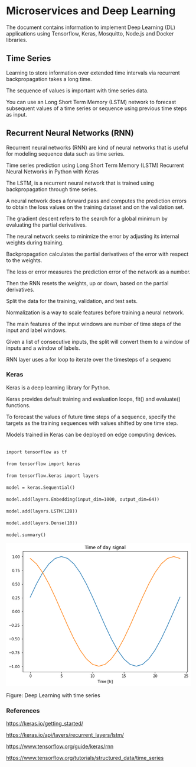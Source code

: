 # Microservices and Deep Learning

The document contains information to implement Deep Learning (DL) applications using Tensorflow, Keras, Mosquitto, Node.js and Docker libraries.

## Time Series

Learning to store information over extended time intervals via recurrent backpropagation takes a long time.

The sequence of values is important with time series data.

You can use an Long Short Term Memory (LSTM) network to forecast subsequent values of a time series or sequence using previous time steps as input. 

## Recurrent Neural Networks (RNN)

Recurrent neural networks (RNN) are kind of neural networks that is useful for modeling sequence data such as time series.

Time series prediction using Long Short Term Memory (LSTM) Recurrent Neural Networks in Python with Keras

The LSTM, is a recurrent neural network that is trained using backpropagation through time series.

A neural network does a forward pass and computes the prediction errors to obtain the loss values on the training dataset and on the validation set.

The gradient descent refers to the search for a global minimum by evaluating the partial derivatives.

The neural network seeks to minimize the error by adjusting its internal weights during training.

Backpropagation calculates the partial derivatives of the error with respect to the weights.

The loss or error measures the prediction error of the network as a number.

Then the RNN resets the weights, up or down, based on the partial derivatives.

Split the data for the training, validation, and test sets.

Normalization is a way to scale features before training a neural network.

The main features of the input windows are number of time steps of the input and label windows.

Given a list of consecutive inputs, the split will convert them to a window of inputs and a window of labels.

RNN layer uses a for loop to iterate over the timesteps of a sequenc

### Keras

Keras is a deep learning library for Python.

Keras provides default training and evaluation loops, fit() and evaluate() functions.

To forecast the values of future time steps of a sequence, specify the targets as the training sequences with values shifted by one time step.

Models trained in Keras can be deployed on edge computing devices.

```

import tensorflow as tf

from tensorflow import keras

from tensorflow.keras import layers

model = keras.Sequential()

model.add(layers.Embedding(input_dim=1000, output_dim=64))

model.add(layers.LSTM(128))

model.add(layers.Dense(10))

model.summary()

```
![alt text](https://github.com/jylhakos/miscellaneous/blob/main/DeepLearning/1.png?raw=true)

Figure: Deep Learning with time series

### References

https://keras.io/getting_started/

https://keras.io/api/layers/recurrent_layers/lstm/

https://www.tensorflow.org/guide/keras/rnn

https://www.tensorflow.org/tutorials/structured_data/time_series
